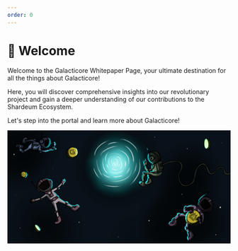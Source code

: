 ```yaml
---
order: 0
---
```

# :wave: Welcome

Welcome to the Galacticore Whitepaper Page, your ultimate destination for all the things about Galacticore! 

Here, you will discover comprehensive insights into our revolutionary project and gain a deeper understanding of our contributions to the Shardeum Ecosystem.

Let's step into the portal and learn more about Galacticore!

![Image](portal.png)
